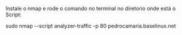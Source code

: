 Instale o nmap e rode o comando no terminal no diretorio onde está o Script:

sudo nmap --script analyzer-traffic -p 80 pedrocamaria.baselinux.net
